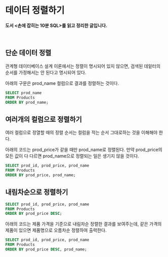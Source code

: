 # 데이터 정렬하기

**도서 <손에 잡히는 10분 SQL>를 읽고 정리한 글입니다.**

<br>

## 단순 데이터 정렬

관계형 데이터베이스 설계 이론에서는 정렬이 명시되어 있지 않으면, 검색된 데잍터의 순서를 가정해서는 안 된다고 명시되어 있다.

아래의 구문은 prod_name 컬럼으로 결과를 정렬하는 것이다.

```sql
SELECT prod_name
FROM Products
ORDER BY prod_name;
```

## 여러개의 컬럼으로 정렬하기

여러 컬럼으로 정열할 때의 정렬 순서는 컬럼을 적는 순서 그대로하는 것을 이해해야 한다.

아래의 코드는 prod_price가 같을 때만 prod_name로 정렬된다.
만약 prod_price의 모든 값이 다 다르면 prod_name으로 정렬되는 일은 생기지 않을 것이다.

```sql
SELECT prod_id, prod_price, prod_name
FROM Products
ORDER BY prod_price, prod_name;
```

## 내림차순으로 정렬하기

```sql
SELECT prod_id, prod_price, prod_name
FROM Products
ORDER BY prod_price DESC;
```

아래의 코드는 제품 가격을 기준으로 내림차순 정렬한 결과를 보여주는데, 같은 가격의 제품이 있으면 제품명으로 오름차순 정렬하여 출력한다.

```sql
SELECT prod_id, prod_price, prod_name
FROM Products
ORDER BY prod_price DESC, prod_name;
```
